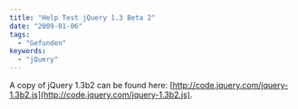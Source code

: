 ```yaml
---
title: "Help Test jQuery 1.3 Beta 2"
date: "2009-01-06"
tags:
  - "Gefunden"
keywords:
  - "jQuery"
---
```


A copy of jQuery 1.3b2 can be found here: [http://code.jquery.com/jquery-1.3b2.js](http://code.jquery.com/jquery-1.3b2.js).
